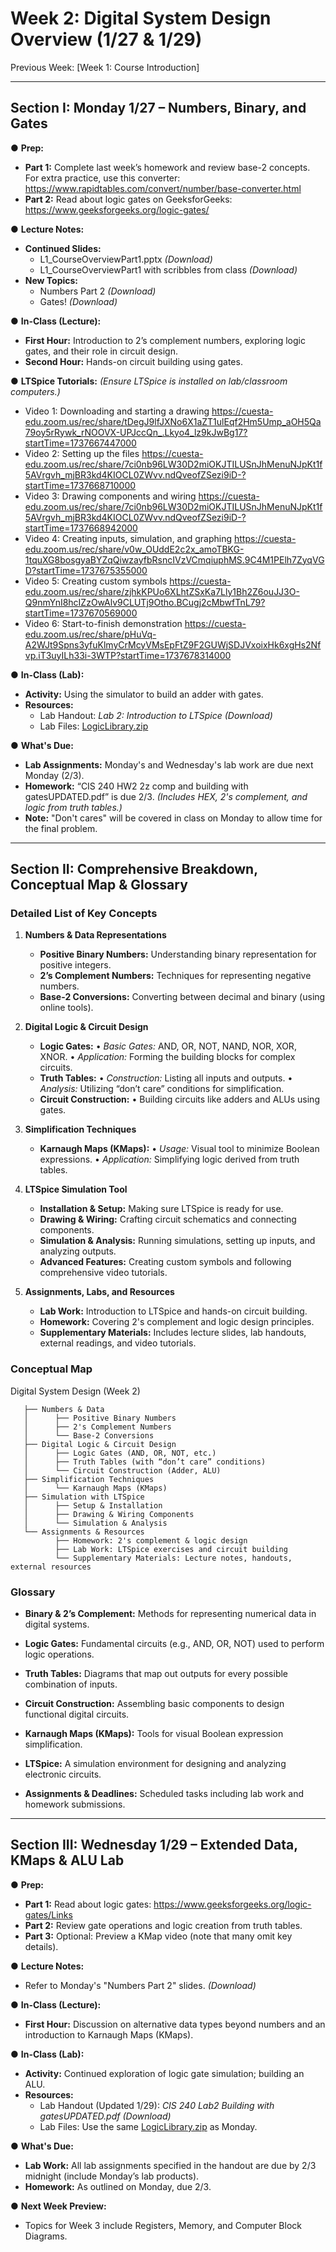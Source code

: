 # Week 2: Digital System Design Overview (1/27 & 1/29)

Previous Week: [Week 1: Course Introduction]

--------------------------------------------------

Section I: Monday 1/27 – Numbers, Binary, and Gates
--------------------------------------------------

● **Prep:**

- **Part 1:** Complete last week’s homework and review base-2 concepts. For extra practice, use this converter:
    <https://www.rapidtables.com/convert/number/base-converter.html>
- **Part 2:** Read about logic gates on GeeksforGeeks:
    <https://www.geeksforgeeks.org/logic-gates/>

● **Lecture Notes:**

- **Continued Slides:**
  - L1_CourseOverviewPart1.pptx _(Download)_
  - L1_CourseOverviewPart1 with scribbles from class _(Download)_
- **New Topics:**
  - Numbers Part 2 _(Download)_
  - Gates! _(Download)_

● **In-Class (Lecture):**

- **First Hour:** Introduction to 2’s complement numbers, exploring logic gates, and their role in circuit design.
- **Second Hour:** Hands-on circuit building using gates.

● **LTSpice Tutorials:**
  _(Ensure LTSpice is installed on lab/classroom computers.)_

- Video 1: Downloading and starting a drawing
    <https://cuesta-edu.zoom.us/rec/share/tDegJ9lfJXNo6X1aZT1ulEqf2Hm5Ump_aOH5Qa79oy5rRywk_rNOOVX-UPJccQn_.Lkyo4_lz9kJwBg17?startTime=1737667447000>
- Video 2: Setting up the files
    <https://cuesta-edu.zoom.us/rec/share/7ci0nb96LW30D2miOKJTILUSnJhMenuNJpKt1f5AVrgvh_mjBR3kd4KIOCL0ZWvv.ndQveofZSezi9iD-?startTime=1737668710000>
- Video 3: Drawing components and wiring
    <https://cuesta-edu.zoom.us/rec/share/7ci0nb96LW30D2miOKJTILUSnJhMenuNJpKt1f5AVrgvh_mjBR3kd4KIOCL0ZWvv.ndQveofZSezi9iD-?startTime=1737668942000>
- Video 4: Creating inputs, simulation, and graphing
    <https://cuesta-edu.zoom.us/rec/share/v0w_OUddE2c2x_amoTBKG-1tquXG8bosgyaBYZqQiwzayfbRsncIVzVCmqiuphMS.9C4M1PElh7ZyqVGD?startTime=1737675355000>
- Video 5: Creating custom symbols
    <https://cuesta-edu.zoom.us/rec/share/zjhkKPUo6XLhtZSxKa7Lly1Bh2Z6ouJJ3O-Q9nmYnI8hcIZzOwAlv9CLUTj9Otho.BCugj2cMbwfTnL79?startTime=1737670569000>
- Video 6: Start-to-finish demonstration
    <https://cuesta-edu.zoom.us/rec/share/pHuVq-A2WJt9Spns3yfuKlmyCrMcyVMsEpFtZ9F2GUWjSDJVxoixHk6xgHs2Nfvp.iT3uyILh33i-3WTP?startTime=1737678314000>

● **In-Class (Lab):**

- **Activity:** Using the simulator to build an adder with gates.
- **Resources:**
  - Lab Handout: _Lab 2: Introduction to LTSpice_ _(Download)_
  - Lab Files: [LogicLibrary.zip](Download)

● **What's Due:**

- **Lab Assignments:** Monday's and Wednesday's lab work are due next Monday (2/3).
- **Homework:** “CIS 240 HW2 2z comp and building with gatesUPDATED.pdf” is due 2/3.
    _(Includes HEX, 2's complement, and logic from truth tables.)_
- **Note:** "Don't cares" will be covered in class on Monday to allow time for the final problem.

--------------------------------------------------

Section II: Comprehensive Breakdown, Conceptual Map & Glossary
--------------------------------------------------

### Detailed List of Key Concepts

1. **Numbers & Data Representations**
   - **Positive Binary Numbers:** Understanding binary representation for positive integers.
   - **2’s Complement Numbers:** Techniques for representing negative numbers.
   - **Base-2 Conversions:** Converting between decimal and binary (using online tools).

2. **Digital Logic & Circuit Design**
   - **Logic Gates:**
     • _Basic Gates:_ AND, OR, NOT, NAND, NOR, XOR, XNOR.
     • _Application:_ Forming the building blocks for complex circuits.
   - **Truth Tables:**
     • _Construction:_ Listing all inputs and outputs.
     • _Analysis:_ Utilizing “don’t care” conditions for simplification.
   - **Circuit Construction:**
     • Building circuits like adders and ALUs using gates.

3. **Simplification Techniques**
   - **Karnaugh Maps (KMaps):**
     • _Usage:_ Visual tool to minimize Boolean expressions.
     • _Application:_ Simplifying logic derived from truth tables.

4. **LTSpice Simulation Tool**
   - **Installation & Setup:** Making sure LTSpice is ready for use.
   - **Drawing & Wiring:** Crafting circuit schematics and connecting components.
   - **Simulation & Analysis:** Running simulations, setting up inputs, and analyzing outputs.
   - **Advanced Features:** Creating custom symbols and following comprehensive video tutorials.

5. **Assignments, Labs, and Resources**
   - **Lab Work:** Introduction to LTSpice and hands-on circuit building.
   - **Homework:** Covering 2's complement and logic design principles.
   - **Supplementary Materials:** Includes lecture slides, lab handouts, external readings, and video tutorials.

### Conceptual Map

Digital System Design (Week 2)

```
   ├── Numbers & Data
   │      ├── Positive Binary Numbers
   │      ├── 2's Complement Numbers
   │      └── Base-2 Conversions
   ├── Digital Logic & Circuit Design
   │      ├── Logic Gates (AND, OR, NOT, etc.)
   │      ├── Truth Tables (with “don’t care” conditions)
   │      └── Circuit Construction (Adder, ALU)
   ├── Simplification Techniques
   │      └── Karnaugh Maps (KMaps)
   ├── Simulation with LTSpice
   │      ├── Setup & Installation
   │      ├── Drawing & Wiring Components
   │      └── Simulation & Analysis
   └── Assignments & Resources
          ├── Homework: 2's complement & logic design
          ├── Lab Work: LTSpice exercises and circuit building
          └── Supplementary Materials: Lecture notes, handouts, external resources
```

### Glossary

- **Binary & 2’s Complement:**
  Methods for representing numerical data in digital systems.

- **Logic Gates:**
  Fundamental circuits (e.g., AND, OR, NOT) used to perform logic operations.

- **Truth Tables:**
  Diagrams that map out outputs for every possible combination of inputs.

- **Circuit Construction:**
  Assembling basic components to design functional digital circuits.

- **Karnaugh Maps (KMaps):**
  Tools for visual Boolean expression simplification.

- **LTSpice:**
  A simulation environment for designing and analyzing electronic circuits.

- **Assignments & Deadlines:**
  Scheduled tasks including lab work and homework submissions.

--------------------------------------------------

Section III: Wednesday 1/29 – Extended Data, KMaps & ALU Lab
--------------------------------------------------

● **Prep:**

- **Part 1:** Read about logic gates:
    <https://www.geeksforgeeks.org/logic-gates/Links>
- **Part 2:** Review gate operations and logic creation from truth tables.
- **Part 3:** Optional: Preview a KMap video (note that many omit key details).

● **Lecture Notes:**

- Refer to Monday's "Numbers Part 2" slides. _(Download)_

● **In-Class (Lecture):**

- **First Hour:** Discussion on alternative data types beyond numbers and an introduction to Karnaugh Maps (KMaps).

● **In-Class (Lab):**

- **Activity:** Continued exploration of logic gate simulation; building an ALU.
- **Resources:**
  - Lab Handout (Updated 1/29): _CIS 240 Lab2 Building with gatesUPDATED.pdf_ _(Download)_
  - Lab Files: Use the same [LogicLibrary.zip](Download) as Monday.

● **What's Due:**

- **Lab Work:** All lab assignments specified in the handout are due by 2/3 midnight (include Monday’s lab products).
- **Homework:** As outlined on Monday, due 2/3.

● **Next Week Preview:**

- Topics for Week 3 include Registers, Memory, and Computer Block Diagrams.
